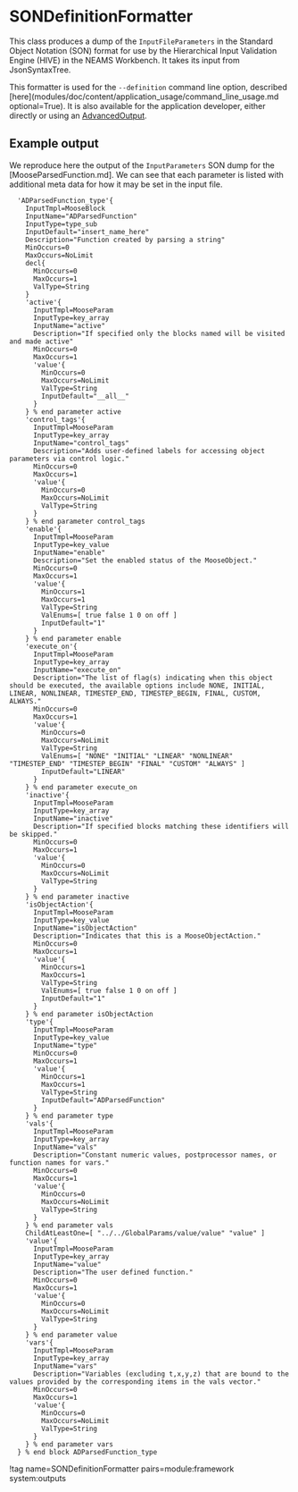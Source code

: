 # SONDefinitionFormatter

This class produces a dump of the `InputFileParameters` in the Standard Object
Notation (SON) format for use by the Hierarchical Input Validation Engine
(HIVE) in the NEAMS Workbench. It takes its input from JsonSyntaxTree.

This formatter is used for the `--definition` command line option, described
[here](modules/doc/content/application_usage/command_line_usage.md optional=True). It is also available for the
application developer, either directly or using an [AdvancedOutput](syntax/Outputs/index.md#advanced-output).

## Example output

We reproduce here the output of the `InputParameters` SON dump for the [MooseParsedFunction.md].
We can see that each parameter is listed with additional meta data for how it may be
set in the input file.

```
  'ADParsedFunction_type'{
    InputTmpl=MooseBlock
    InputName="ADParsedFunction"
    InputType=type_sub
    InputDefault="insert_name_here"
    Description="Function created by parsing a string"
    MinOccurs=0
    MaxOccurs=NoLimit
    decl{
      MinOccurs=0
      MaxOccurs=1
      ValType=String
    }
    'active'{
      InputTmpl=MooseParam
      InputType=key_array
      InputName="active"
      Description="If specified only the blocks named will be visited and made active"
      MinOccurs=0
      MaxOccurs=1
      'value'{
        MinOccurs=0
        MaxOccurs=NoLimit
        ValType=String
        InputDefault="__all__"
      }
    } % end parameter active
    'control_tags'{
      InputTmpl=MooseParam
      InputType=key_array
      InputName="control_tags"
      Description="Adds user-defined labels for accessing object parameters via control logic."
      MinOccurs=0
      MaxOccurs=1
      'value'{
        MinOccurs=0
        MaxOccurs=NoLimit
        ValType=String
      }
    } % end parameter control_tags
    'enable'{
      InputTmpl=MooseParam
      InputType=key_value
      InputName="enable"
      Description="Set the enabled status of the MooseObject."
      MinOccurs=0
      MaxOccurs=1
      'value'{
        MinOccurs=1
        MaxOccurs=1
        ValType=String
        ValEnums=[ true false 1 0 on off ]
        InputDefault="1"
      }
    } % end parameter enable
    'execute_on'{
      InputTmpl=MooseParam
      InputType=key_array
      InputName="execute_on"
      Description="The list of flag(s) indicating when this object should be executed, the available options include NONE, INITIAL, LINEAR, NONLINEAR, TIMESTEP_END, TIMESTEP_BEGIN, FINAL, CUSTOM, ALWAYS."
      MinOccurs=0
      MaxOccurs=1
      'value'{
        MinOccurs=0
        MaxOccurs=NoLimit
        ValType=String
        ValEnums=[ "NONE" "INITIAL" "LINEAR" "NONLINEAR" "TIMESTEP_END" "TIMESTEP_BEGIN" "FINAL" "CUSTOM" "ALWAYS" ]
        InputDefault="LINEAR"
      }
    } % end parameter execute_on
    'inactive'{
      InputTmpl=MooseParam
      InputType=key_array
      InputName="inactive"
      Description="If specified blocks matching these identifiers will be skipped."
      MinOccurs=0
      MaxOccurs=1
      'value'{
        MinOccurs=0
        MaxOccurs=NoLimit
        ValType=String
      }
    } % end parameter inactive
    'isObjectAction'{
      InputTmpl=MooseParam
      InputType=key_value
      InputName="isObjectAction"
      Description="Indicates that this is a MooseObjectAction."
      MinOccurs=0
      MaxOccurs=1
      'value'{
        MinOccurs=1
        MaxOccurs=1
        ValType=String
        ValEnums=[ true false 1 0 on off ]
        InputDefault="1"
      }
    } % end parameter isObjectAction
    'type'{
      InputTmpl=MooseParam
      InputType=key_value
      InputName="type"
      MinOccurs=0
      MaxOccurs=1
      'value'{
        MinOccurs=1
        MaxOccurs=1
        ValType=String
        InputDefault="ADParsedFunction"
      }
    } % end parameter type
    'vals'{
      InputTmpl=MooseParam
      InputType=key_array
      InputName="vals"
      Description="Constant numeric values, postprocessor names, or function names for vars."
      MinOccurs=0
      MaxOccurs=1
      'value'{
        MinOccurs=0
        MaxOccurs=NoLimit
        ValType=String
      }
    } % end parameter vals
    ChildAtLeastOne=[ "../../GlobalParams/value/value" "value" ]
    'value'{
      InputTmpl=MooseParam
      InputType=key_array
      InputName="value"
      Description="The user defined function."
      MinOccurs=0
      MaxOccurs=1
      'value'{
        MinOccurs=0
        MaxOccurs=NoLimit
        ValType=String
      }
    } % end parameter value
    'vars'{
      InputTmpl=MooseParam
      InputType=key_array
      InputName="vars"
      Description="Variables (excluding t,x,y,z) that are bound to the values provided by the corresponding items in the vals vector."
      MinOccurs=0
      MaxOccurs=1
      'value'{
        MinOccurs=0
        MaxOccurs=NoLimit
        ValType=String
      }
    } % end parameter vars
  } % end block ADParsedFunction_type
```

!tag name=SONDefinitionFormatter pairs=module:framework system:outputs
